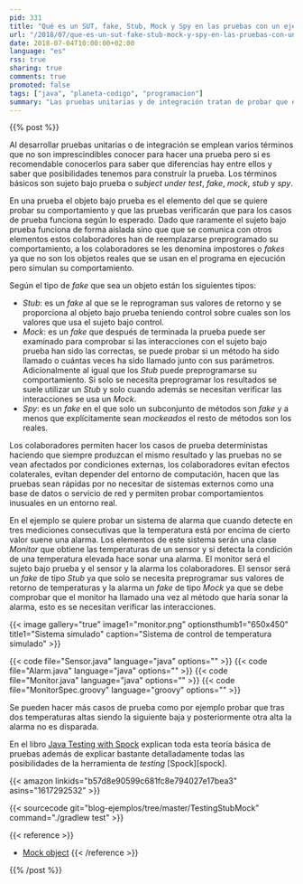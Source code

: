 ```yaml
---
pid: 331
title: "Qué es un SUT, fake, Stub, Mock y Spy en las pruebas con un ejemplo"
url: "/2018/07/que-es-un-sut-fake-stub-mock-y-spy-en-las-pruebas-con-un-ejemplo/"
date: 2018-07-04T10:00:00+02:00
language: "es"
rss: true
sharing: true
comments: true
promoted: false
tags: ["java", "planeta-codigo", "programacion"]
summary: "Las pruebas unitarias y de integración tratan de probar que el comportamiento del sujeto bajo prueba es el esperado. Este sujeto bajo prueba usará colaboradores que en las pruebas deben ser reemplazados por _fakes_ para probar las condiciones deseadas del de sujeto bajo prueba. Depdendiendo del comportamiento asignado al colaborador tenemos varios tipos: _Stub_, _Mock_ o _Spy_."
---
```


{{% post %}}

Al desarrollar pruebas unitarias o de integración se emplean varios términos que no son imprescindibles conocer para hacer una prueba pero si es recomendable conocerlos para saber que diferencias hay entre ellos y saber que posibilidades tenemos para construir la prueba. Los términos básicos son sujeto bajo prueba o _subject under test_, _fake_, _mock_, _stub_ y _spy_.

En una prueba el objeto bajo prueba es el elemento del que se quiere probar su comportamiento y que las pruebas verificarán que para los casos de prueba funciona según lo esperado. Dado que raramente el sujeto bajo prueba funciona de forma aislada sino que que se comunica con otros elementos estos colaboradores han de reemplazarse preprogramado su comportamiento, a los colaboradores se les denomina impostores o _fakes_ ya que no son los objetos reales que se usan en el programa en ejecución pero simulan su comportamiento.

Según el tipo de _fake_ que sea un objeto están los siguientes tipos:

* _Stub_: es un _fake_ al que se le reprograman sus valores de retorno y se proporciona al objeto bajo prueba teniendo control sobre cuales son los valores que usa el sujeto bajo control.
* _Mock_: es un _fake_ que después de terminada la prueba puede ser examinado para comprobar si las interacciones con el sujeto bajo prueba han sido las correctas, se puede probar si un método ha sido llamado o cuántas veces ha sido llamado junto con sus parámetros. Adicionalmente al igual que los _Stub_ puede preprogramarse su comportamiento. Si solo se necesita preprogramar los resultados se suele utilizar un _Stub_ y solo cuando además se necesitan verificar las interacciones se usa un _Mock_.
* _Spy_: es un _fake_ en el que solo un subconjunto de métodos son _fake_ y a menos que explícitamente sean _mockeados_ el resto de métodos son los reales.

Los colaboradores permiten hacer los casos de prueba deterministas haciendo que siempre produzcan el mismo resultado y las pruebas no se vean afectados por condiciones externas, los colaboradores evitan efectos colaterales, evitan depender del entorno de computación, hacen que las pruebas sean rápidas por no necesitar de sistemas externos como una base de datos o servicio de red y permiten probar comportamientos inusuales en un entorno real.

En el ejemplo se quiere probar un sistema de alarma que cuando detecte en tres mediciones consecutivas que la temperatura está por encima de cierto valor suene una alarma. Los elementos de este sistema serán una clase _Monitor_ que obtiene las temperaturas de un sensor y si detecta la condición de una temperatura elevada hace sonar una alarma. El monitor será el sujeto bajo prueba y el sensor y la alarma los colaboradores. El sensor será un _fake_ de tipo _Stub_ ya que solo se necesita preprogramar sus valores de retorno de temperaturas y la alarma un _fake_ de tipo _Mock_ ya que se debe comprobar que el monitor ha llamado una vez al método que haría sonar la alarma, esto es se necesitan verificar las interacciones.

{{< image
    gallery="true"
    image1="monitor.png" optionsthumb1="650x450" title1="Sistema simulado"
    caption="Sistema de control de temperatura simulado" >}}

{{< code file="Sensor.java" language="java" options="" >}}
{{< code file="Alarm.java" language="java" options="" >}}
{{< code file="Monitor.java" language="java" options="" >}}
{{< code file="MonitorSpec.groovy" language="groovy" options="" >}}

Se pueden hacer más casos de prueba como por ejemplo probar que tras dos temperaturas altas siendo la siguiente baja y posteriormente otra alta la alarma no es disparada.

En el libro [Java Testing with Spock](https://amzn.to/2MMSV2J) explican toda esta teoría básica de pruebas además de explicar bastante detalladamente todas las posibilidades de la herramienta de _testing_ [Spock][spock].

{{< amazon
    linkids="b57d8e90599c681fc8e794027e17bea3"
    asins="1617292532" >}}

{{< sourcecode git="blog-ejemplos/tree/master/TestingStubMock" command="./gradlew test" >}}

{{< reference >}}
* [Mock object](https://en.wikipedia.org/wiki/Mock_object)
{{< /reference >}}

{{% /post %}}
